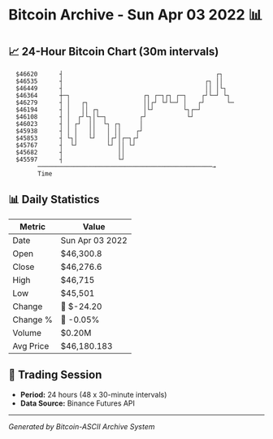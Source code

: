 # Bitcoin Archive - Sun Apr 03 2022 📊

## 📈 24-Hour Bitcoin Chart (30m intervals)

```
  $46620      ┤                                          ┌┐    
  $46535      ┤                                       ┌┐ ││    
  $46449      ┤                                       ││ │└┐   
  $46364      ┼─┐                    ┌┐ ┌─┐┌┐ ┌─┐    ┌┘└─┘ └┐  
  $46279      ┤ │   ┌┐               ││┌┘ └┘└─┘ │   ┌┘      └─ 
  $46194      ┤ │   ││ ┌┐            │└┘        └┐┌─┘          
  $46108      ┤ │  ┌┘└┐│└─┐         ┌┘           └┘            
  $46023      ┤ │ ┌┘  ││  └┐ ┌┐     │                          
  $45938      ┤ │ │   ││   │ ││    ┌┘                          
  $45853      ┤ └┐│   └┘   │┌┘│┌─┐┌┘                           
  $45767      ┤  └┘        └┘ ││ └┘                            
  $45682      ┤               ││                               
  $45597      ┤               └┘                               
        ────────────────────────────────────────────────→
        Time
```

## 📊 Daily Statistics

| Metric | Value |
|--------|-------|
| Date | Sun Apr 03 2022 |
| Open | $46,300.8 |
| Close | $46,276.6 |
| High | $46,715 |
| Low | $45,501 |
| Change | 🔴 $-24.20 |
| Change % | 🔴 -0.05% |
| Volume | $0.20M |
| Avg Price | $46,180.183 |

## 📅 Trading Session

- **Period:** 24 hours (48 x 30-minute intervals)
- **Data Source:** Binance Futures API

---
*Generated by Bitcoin-ASCII Archive System*
